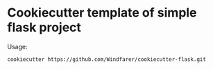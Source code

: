 # Cookiecutter template of simple flask project

Usage:
```bash
cookiecutter https://github.com/Windfarer/cookiecutter-flask.git
```